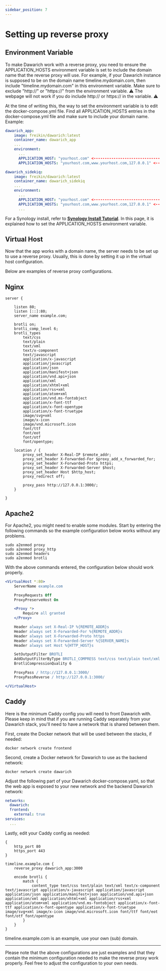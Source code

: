 ```yaml
---
sidebar_position: 7
---
```


# Setting up reverse proxy

## Environment Variable
To make Dawarich work with a reverse proxy, you need to ensure the APPLICATION_HOSTS environment variable is set to include the domain name that the reverse proxy will use.
For example, if your Dawarich instance is supposed to be on the domain name timeline.mydomain.com, then include "timeline.mydomain.com" in this environment variable.
Make sure to exclude "http://" or "https://" from the environment variable. ⚠️ The webpage will not work if you do include http:// or https:// in the variable. ⚠️

At the time of writing this, the way to set the environment variable is to edit the docker-compose.yml file. Find all APPLICATION_HOSTS entries in the docker-compose.yml file and make sure to include your domain name. Example:

```yaml
dawarich_app:
    image: freikin/dawarich:latest
    container_name: dawarich_app
    ...
    environment:
      ...
      APPLICATION_HOST: "yourhost.com" <------------------------------ Edit this
      APPLICATION_HOSTS: "yourhost.com,www.yourhost.com,127.0.0.1" <-- Edit this
```

```yaml
dawarich_sidekiq:
    image: freikin/dawarich:latest
    container_name: dawarich_sidekiq
    ...
    environment:
      ...
      APPLICATION_HOST: "yourhost.com" <------------------------------ Edit this
      APPLICATION_HOSTS: "yourhost.com,www.yourhost.com,127.0.0.1" <-- Edit this
      ...
```

For a Synology install, refer to **[Synology Install Tutorial](./platforms/synology)**. In this page, it is explained how to set the APPLICATION_HOSTS environment variable.

## Virtual Host

Now that the app works with a domain name, the server needs to be set up to use a reverse proxy. Usually, this is done by setting it up in the virtual host configuration.

Below are examples of reverse proxy configurations.

## Nginx
```nginx
server {

	listen 80;
	listen [::]:80;
	server_name example.com;

	brotli on;
	brotli_comp_level 6;
	brotli_types
		text/css
		text/plain
		text/xml
		text/x-component
		text/javascript
		application/x-javascript
		application/javascript
		application/json
		application/manifest+json
		application/vnd.api+json
		application/xml
		application/xhtml+xml
		application/rss+xml
		application/atom+xml
		application/vnd.ms-fontobject
		application/x-font-ttf
		application/x-font-opentype
		application/x-font-truetype
		image/svg+xml
		image/x-icon
		image/vnd.microsoft.icon
		font/ttf
		font/eot
		font/otf
		font/opentype;

	location / {
		proxy_set_header X-Real-IP $remote_addr;
		proxy_set_header X-Forwarded-For $proxy_add_x_forwarded_for;
		proxy_set_header X-Forwarded-Proto https;
		proxy_set_header X-Forwarded-Server $host;
		proxy_set_header Host $http_host;
		proxy_redirect off;

		proxy_pass http://127.0.0.1:3000/;
	}

}

```

## Apache2

For Apache2, you might need to enable some modules. Start by entering the following commands so the example configuration below works without any problems.

```
sudo a2enmod proxy
sudo a2enmod proxy_http
sudo a2enmod headers
sudo a2enmod brotli
```

With the above commands entered, the configuration below should work properly.

```apache
<VirtualHost *:80>
	ServerName example.com

	ProxyRequests Off
	ProxyPreserveHost On

	<Proxy *>
		Require all granted
	</Proxy>

	Header always set X-Real-IP %{REMOTE_ADDR}s
	Header always set X-Forwarded-For %{REMOTE_ADDR}s
	Header always set X-Forwarded-Proto https
	Header always set X-Forwarded-Server %{SERVER_NAME}s
	Header always set Host %{HTTP_HOST}s

	SetOutputFilter BROTLI
	AddOutputFilterByType BROTLI_COMPRESS text/css text/plain text/xml text/javascript application/javascript application/json application/manifest+json application/vnd.api+json application/xml application/xhtml+xml application/rss+xml application/atom+xml application/vnd.ms-fontobject application/x-font-ttf application/x-font-opentype application/x-font-truetype image/svg+xml image/x-icon image/vnd.microsoft.icon font/ttf font/eot font/otf font/opentype
	BrotliCompressionQuality 6

	ProxyPass / http://127.0.0.1:3000/
	ProxyPassReverse / http://127.0.0.1:3000/

</VirtualHost>
```

## Caddy
Here is the minimum Caddy config you will need to front Dawarich with.  Please keep in mind that if you are running Caddy separately from your Dawarich stack, you'll need to have a network that is shared between them.

First, create the Docker network that will be used between the stacks, if needed:
```
docker network create frontend
```

Second, create a Docker network for Dawarich to use as the backend network:
```
docker network create dawarich
```

Adjust the following part of your Dawarich docker-compose.yaml, so that the web app is exposed to your new network and the backend Dawarich network:
```yaml
networks:
  dawarich:
  frontend:
    external: true
services:
  ...
```

Lastly, edit your Caddy config as needed:
```caddy
{
	http_port 80
	https_port 443
}

timeline.example.com {
	reverse_proxy dawarich_app:3000

	encode brotli {
		match {
			content_type text/css text/plain text/xml text/x-component text/javascript application/x-javascript application/javascript application/json application/manifest+json application/vnd.api+json application/xml application/xhtml+xml application/rss+xml application/atom+xml application/vnd.ms-fontobject application/x-font-ttf application/x-font-opentype application/x-font-truetype image/svg+xml image/x-icon image/vnd.microsoft.icon font/ttf font/eot font/otf font/opentype
		}
	}
}

```
timeline.example.com is an example, use your own (sub) domain.

---

Please note that the above configurations are just examples and that they contain the minimum configuration needed to make the reverse proxy work properly. Feel free to adjust the configuration to your own needs.
